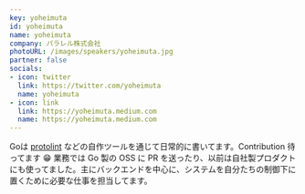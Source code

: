 ```yaml
---
key: yoheimuta
id: yoheimuta
name: yoheimuta
company: パラレル株式会社
photoURL: /images/speakers/yoheimuta.jpg
partner: false
socials:
- icon: twitter
  link: https://twitter.com/yoheimuta
  name: yoheimuta
- icon: link
  link: https://yoheimuta.medium.com
  name: https://yoheimuta.medium.com
---
```

Goは [protolint](https://github.com/yoheimuta/protolint) などの自作ツールを通じて日常的に書いてます。Contribution 待ってます 😁 
業務では Go 製の OSS に PR を送ったり、以前は自社製プロダクトにも使ってました。主にバックエンドを中心に、システムを自分たちの制御下に置くために必要な仕事を担当してます。